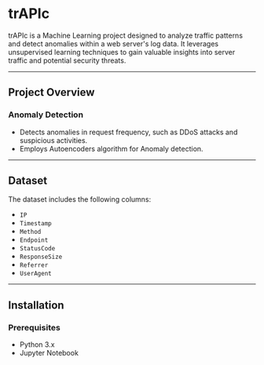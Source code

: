 # trAPIc
trAPIc is a Machine Learning project designed to analyze traffic patterns and detect anomalies within a web server's log data. It leverages unsupervised learning techniques to gain valuable insights into server traffic and potential security threats.

---

## Project Overview
### Anomaly Detection
- Detects anomalies in request frequency, such as DDoS attacks and suspicious activities.
- Employs Autoencoders algorithm for Anomaly detection.

---

## Dataset

The dataset includes the following columns:
- `IP`
- `Timestamp`
- `Method`
- `Endpoint`
- `StatusCode`
- `ResponseSize`
- `Referrer`
- `UserAgent`

---

## Installation

### Prerequisites
- Python 3.x
- Jupyter Notebook

